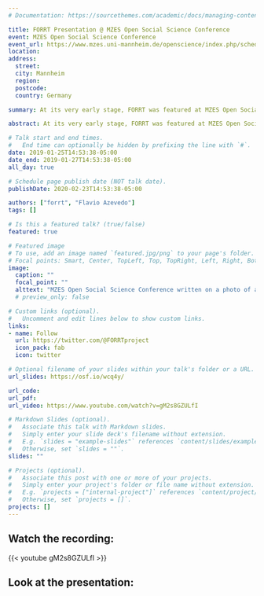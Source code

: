 ```yaml
---
# Documentation: https://sourcethemes.com/academic/docs/managing-content/

title: FORRT Presentation @ MZES Open Social Science Conference
event: MZES Open Social Science Conference
event_url: https://www.mzes.uni-mannheim.de/openscience/index.php/schedule/
location: 
address:
  street:
  city: Mannheim
  region:
  postcode:
  country: Germany

summary: At its very early stage, FORRT was featured at MZES Open Social Science Conference which aimed at practicing new standards in transparency and reproducibility.

abstract: At its very early stage, FORRT was featured at MZES Open Social Science Conference which aimed at practicing new standards in transparency and reproducibility. Taking place from 25-27 January 2019, Mannheim, Germany, this conference discussed research on the credibility, transparency, and replicability of social science research and provided a forum for discussing the state of and future directions for open science in the social sciences.

# Talk start and end times.
#   End time can optionally be hidden by prefixing the line with `#`.
date: 2019-01-25T14:53:38-05:00
date_end: 2019-01-27T14:53:38-05:00
all_day: true

# Schedule page publish date (NOT talk date).
publishDate: 2020-02-23T14:53:38-05:00

authors: ["forrt", "Flavio Azevedo"]
tags: []

# Is this a featured talk? (true/false)
featured: true

# Featured image
# To use, add an image named `featured.jpg/png` to your page's folder. 
# Focal points: Smart, Center, TopLeft, Top, TopRight, Left, Right, BottomLeft, Bottom, BottomRight.
image:
  caption: ""
  focal_point: ""
  alttext: "MZES Open Social Science Conference written on a photo of a building."
  # preview_only: false

# Custom links (optional).
#   Uncomment and edit lines below to show custom links.
links:
- name: Follow
  url: https://twitter.com/@FORRTproject
  icon_pack: fab
  icon: twitter

# Optional filename of your slides within your talk's folder or a URL.
url_slides: https://osf.io/wcq4y/

url_code:
url_pdf:
url_video: https://www.youtube.com/watch?v=gM2s8GZULfI

# Markdown Slides (optional).
#   Associate this talk with Markdown slides.
#   Simply enter your slide deck's filename without extension.
#   E.g. `slides = "example-slides"` references `content/slides/example-slides.md`.
#   Otherwise, set `slides = ""`.
slides: ""

# Projects (optional).
#   Associate this post with one or more of your projects.
#   Simply enter your project's folder or file name without extension.
#   E.g. `projects = ["internal-project"]` references `content/project/deep-learning/index.md`.
#   Otherwise, set `projects = []`.
projects: []
---
```


## Watch the recording: 

{{< youtube gM2s8GZULfI >}}

## Look at the presentation:

<style>.embed-responsive{position:relative;height:100%;}.embed-responsive iframe{position:absolute;height:100%;}</style><script>window.jQuery || document.write('<script src="//code.jquery.com/jquery-1.11.2.min.js">\x3C/script>') </script><link href="https://mfr.de-1.osf.io/static/css/mfr.css" media="all" rel="stylesheet"><div id="mfrIframe" class="mfr mfr-file"></div><script src="https://mfr.de-1.osf.io/static/js/mfr.js"></script> <script>var mfrRender = new mfr.Render("mfrIframe", "https://mfr.de-1.osf.io/render?url=https://osf.io/wcq4y/?direct%26mode=render%26action=download%26mode=render");</script>
